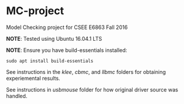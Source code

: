 # MC-project
Model Checking project for CSEE E6863 Fall 2016

**NOTE**: Tested using Ubuntu 16.04.1 LTS

**NOTE**: Ensure you have build-essentials installed:
~~~~
sudo apt install build-essentials
~~~~

See instructions in the *klee*, *cbmc*, and *llbmc* folders for obtaining experiemental results.

See instructions in *usbmouse* folder for how original driver source was handled.

